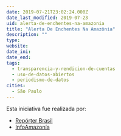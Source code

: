 ```yaml
---
date: 2019-07-21T23:02:24.000Z
date_last_modified: 2019-07-23
uid: alerta-de-enchentes-na-amazonia
title: "Alerta De Enchentes Na Amazônia"
description: ""
type: 
website: 
date_ini: 
date_end: 
tags:
  - transparencia-y-rendicion-de-cuentas
  - uso-de-datos-abiertos
  - periodismo-de-datos
cities: 
  - São Paulo
---
```


Esta iniciativa fue realizada por:

- [Repórter Brasil](/i/reporter-brasil.html)
- [InfoAmazonía](/i/infoamazonia.html)
